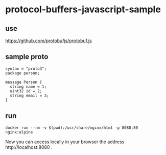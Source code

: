 # protocol-buffers-javascript-sample

## use

https://github.com/protobufjs/protobuf.js

## sample proto

```
syntax = "proto3";
package person;

message Person {
  string name = 1;
  uint32 id = 2;
  string email = 3;
}
```

## run

```
docker run --rm -v $(pwd):/usr/share/nginx/html -p 8080:80 nginx:alpine
```

Now you can access locally in your browser the address http://localhost:8080 .